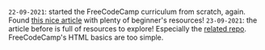 `22-09-2021`: started the FreeCodeCamp curriculum from scratch, again. Found [this nice article](https://www-freecodecamp-org.cdn.ampproject.org/c/s/www.freecodecamp.org/news/how-to-become-a-better-developer/amp/) with plenty of beginner's resources!
`23-09-2021`: the article before is full of resources to explore! Especially the [related repo](https://github.com/kealanparr/Every-link-I-wish-I-had-as-a-beginner). FreeCodeCamp's HTML basics are too simple.
